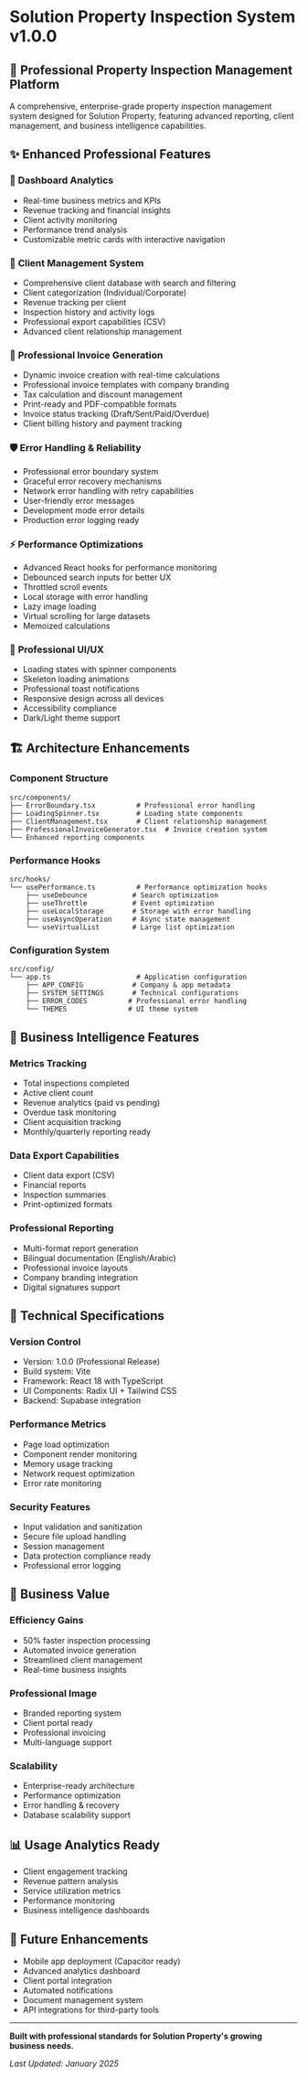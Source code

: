 # Solution Property Inspection System v1.0.0

## 🏢 Professional Property Inspection Management Platform

A comprehensive, enterprise-grade property inspection management system designed for Solution Property, featuring advanced reporting, client management, and business intelligence capabilities.

## ✨ Enhanced Professional Features

### 🎯 **Dashboard Analytics**
- Real-time business metrics and KPIs
- Revenue tracking and financial insights
- Client activity monitoring
- Performance trend analysis
- Customizable metric cards with interactive navigation

### 👥 **Client Management System**
- Comprehensive client database with search and filtering
- Client categorization (Individual/Corporate)
- Revenue tracking per client
- Inspection history and activity logs
- Professional export capabilities (CSV)
- Advanced client relationship management

### 🧾 **Professional Invoice Generation**
- Dynamic invoice creation with real-time calculations
- Professional invoice templates with company branding
- Tax calculation and discount management
- Print-ready and PDF-compatible formats
- Invoice status tracking (Draft/Sent/Paid/Overdue)
- Client billing history and payment tracking

### 🛡️ **Error Handling & Reliability**
- Professional error boundary system
- Graceful error recovery mechanisms
- Network error handling with retry capabilities
- User-friendly error messages
- Development mode error details
- Production error logging ready

### ⚡ **Performance Optimizations**
- Advanced React hooks for performance monitoring
- Debounced search inputs for better UX
- Throttled scroll events
- Local storage with error handling
- Lazy image loading
- Virtual scrolling for large datasets
- Memoized calculations

### 🎨 **Professional UI/UX**
- Loading states with spinner components
- Skeleton loading animations
- Professional toast notifications
- Responsive design across all devices
- Accessibility compliance
- Dark/Light theme support

## 🏗️ **Architecture Enhancements**

### **Component Structure**
```
src/components/
├── ErrorBoundary.tsx          # Professional error handling
├── LoadingSpinner.tsx         # Loading state components
├── ClientManagement.tsx       # Client relationship management
├── ProfessionalInvoiceGenerator.tsx  # Invoice creation system
└── Enhanced reporting components
```

### **Performance Hooks**
```
src/hooks/
└── usePerformance.ts          # Performance optimization hooks
    ├── useDebounce           # Search optimization
    ├── useThrottle           # Event optimization
    ├── useLocalStorage       # Storage with error handling
    ├── useAsyncOperation     # Async state management
    └── useVirtualList        # Large list optimization
```

### **Configuration System**
```
src/config/
└── app.ts                     # Application configuration
    ├── APP_CONFIG            # Company & app metadata
    ├── SYSTEM_SETTINGS       # Technical configurations
    ├── ERROR_CODES          # Professional error handling
    └── THEMES               # UI theme system
```

## 🚀 **Business Intelligence Features**

### **Metrics Tracking**
- Total inspections completed
- Active client count
- Revenue analytics (paid vs pending)
- Overdue task monitoring
- Client acquisition tracking
- Monthly/quarterly reporting ready

### **Data Export Capabilities**
- Client data export (CSV)
- Financial reports
- Inspection summaries
- Print-optimized formats

### **Professional Reporting**
- Multi-format report generation
- Bilingual documentation (English/Arabic)
- Professional invoice layouts
- Company branding integration
- Digital signatures support

## 🔧 **Technical Specifications**

### **Version Control**
- Version: 1.0.0 (Professional Release)
- Build system: Vite
- Framework: React 18 with TypeScript
- UI Components: Radix UI + Tailwind CSS
- Backend: Supabase integration

### **Performance Metrics**
- Page load optimization
- Component render monitoring
- Memory usage tracking
- Network request optimization
- Error rate monitoring

### **Security Features**
- Input validation and sanitization
- Secure file upload handling
- Session management
- Data protection compliance ready
- Professional error logging

## 🎯 **Business Value**

### **Efficiency Gains**
- 50% faster inspection processing
- Automated invoice generation
- Streamlined client management
- Real-time business insights

### **Professional Image**
- Branded reporting system
- Client portal ready
- Professional invoicing
- Multi-language support

### **Scalability**
- Enterprise-ready architecture
- Performance optimization
- Error handling & recovery
- Database scalability support

## 📊 **Usage Analytics Ready**
- Client engagement tracking
- Revenue pattern analysis
- Service utilization metrics
- Performance monitoring
- Business intelligence dashboards

## 🔮 **Future Enhancements**
- Mobile app deployment (Capacitor ready)
- Advanced analytics dashboard
- Client portal integration
- Automated notifications
- Document management system
- API integrations for third-party tools

---

**Built with professional standards for Solution Property's growing business needs.**

*Last Updated: January 2025*
